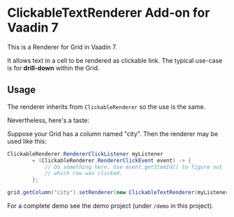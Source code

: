 # ClickableTextRenderer Add-on for Vaadin 7

This is a Renderer for Grid in Vaadin 7.

It allows text in a cell to be rendered as clickable link. The typical use-case
is for **drill-down** within the Grid.

## Usage

The renderer inherits from `ClickableRenderer` so the use is the same.

Nevertheless, here's a taste:

Suppose your Grid has a column named "city". Then the renderer may be used
like this:

```java
ClickableRenderer.RendererClickListener myListener
        = (ClickableRenderer.RendererClickEvent event) -> {
            // Do something here. Use event.getItemId() to figure out
            // which row was clicked.
        };

grid.getColumn("city").setRenderer(new ClickableTextRenderer(myListener));
```

For a complete demo see the demo project (under `/demo` in this project).
